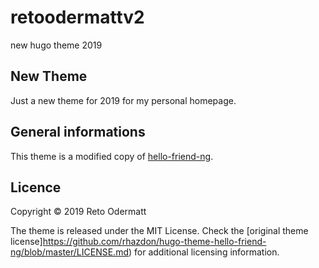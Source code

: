 # retoodermattv2
new hugo theme 2019

## New Theme

Just a new theme for 2019 for my personal homepage. 



## General informations

This theme is a modified copy of [hello-friend-ng](https://github.com/rhazdon/hugo-theme-hello-friend-ng).


## Licence

Copyright © 2019 Reto Odermatt

The theme is released under the MIT License. Check the [original theme license]https://github.com/rhazdon/hugo-theme-hello-friend-ng/blob/master/LICENSE.md) for additional licensing information.
